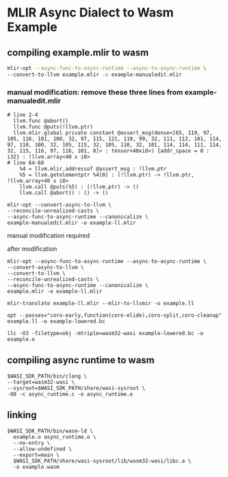 # MLIR Async Dialect to Wasm Example

## compiling example.mlir to wasm

```sh
mlir-opt --async-func-to-async-runtime --async-to-async-runtime \
--convert-to-llvm example.mlir -o example-manualedit.mlir
```

### manual modification: remove these three lines from example-manualedit.mlir
```
# line 2-4
  llvm.func @abort()
  llvm.func @puts(!llvm.ptr)
  llvm.mlir.global private constant @assert_msg(dense<[65, 119, 97, 105, 116, 101, 100, 32, 97, 115, 121, 110, 99, 32, 111, 112, 101, 114, 97, 110, 100, 32, 105, 115, 32, 105, 110, 32, 101, 114, 114, 111, 114, 32, 115, 116, 97, 116, 101, 0]> : tensor<40xi8>) {addr_space = 0 : i32} : !llvm.array<40 x i8>
# line 64-68
    %4 = llvm.mlir.addressof @assert_msg : !llvm.ptr
    %5 = llvm.getelementptr %4[0] : (!llvm.ptr) -> !llvm.ptr, !llvm.array<40 x i8>
    llvm.call @puts(%5) : (!llvm.ptr) -> ()
    llvm.call @abort() : () -> ()
```

```
mlir-opt --convert-async-to-llvm \
--reconcile-unrealized-casts \
--async-func-to-async-runtime --canonicalize \
example-manualedit.mlir -o example-ll.mlir
```

manual modification required

after modification

```
mlir-opt --async-func-to-async-runtime --async-to-async-runtime \
--convert-async-to-llvm \
--convert-to-llvm \
--reconcile-unrealized-casts \
--async-func-to-async-runtime --canonicalize \
example.mlir -o example-ll.mlir
```

```
mlir-translate example-ll.mlir --mlir-to-llvmir -o example.ll
```

```
opt --passes="coro-early,function(coro-elide),coro-split,coro-cleanup" example.ll -o example-lowered.bc
```

```
llc -O3 -filetype=obj -mtriple=wasm32-wasi example-lowered.bc -o example.o
```

## compiling async runtime to wasm

```
$WASI_SDK_PATH/bin/clang \
--target=wasm32-wasi \
--sysroot=$WASI_SDK_PATH/share/wasi-sysroot \
-O0 -c async_runtime.c -o async_runtime.o
```

## linking

```
$WASI_SDK_PATH/bin/wasm-ld \
  example.o async_runtime.o \
  --no-entry \
  --allow-undefined \
  --export=main \
  $WASI_SDK_PATH/share/wasi-sysroot/lib/wasm32-wasi/libc.a \
  -o example.wasm
```